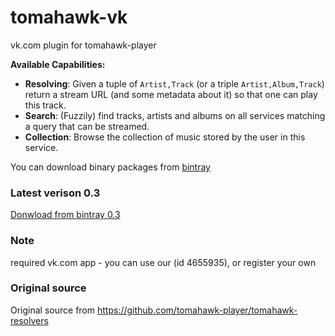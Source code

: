 tomahawk-vk
===========

vk.com plugin for tomahawk-player

**Available Capabilities:**
* **Resolving**: Given a tuple of `Artist,Track` (or a triple `Artist,Album,Track`) return a stream URL (and some metadata about it) so that one can play this track.
* **Search**: (Fuzzily) find tracks, artists and albums on all services matching a query that can be streamed.
* **Collection**: Browse the collection of music stored by the user in this service.


You can download binary packages from [bintray](https://bintray.com/vfpfafrf/generic/tomahawk-vk/view)

### Latest verison 0.3
[Donwload from bintray 0.3](http://dl.bintray.com/vfpfafrf/generic/vk-0.3.axe)

### Note

required vk.com app - you can use our (id 4655935), or register your own

### Original source
Original source from https://github.com/tomahawk-player/tomahawk-resolvers

